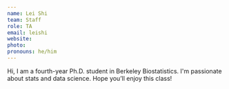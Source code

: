 ```yaml
---
name: Lei Shi
team: Staff
role: TA
email: leishi
website: 
photo: 
pronouns: he/him
---
```


Hi, I am a fourth-year Ph.D. student in Berkeley Biostatistics. I'm passionate about stats and data science. Hope you’ll enjoy this class!